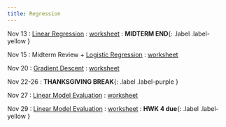 ```yaml
---
title: Regression
---
```


Nov 13 
: [Linear Regression](https://github.com/gallettilance/Data-Science-Fundamentals/raw/main/lecture_18/18_Linear_Regression.pdf) 
  : [worksheet](https://github.com/gallettilance/Data-Science-Fundamentals/blob/main/lecture_18/worksheet_18.ipynb) 
    : **MIDTERM END**{: .label .label-yellow } 

Nov 15 
: Midterm Review + [Logistic Regression](https://github.com/gallettilance/Data-Science-Fundamentals/raw/main/lecture_19/19_Logistic_Regression.pdf) 
  : [worksheet](https://github.com/gallettilance/Data-Science-Fundamentals/blob/main/lecture_19/worksheet_19.ipynb) 

Nov 20 
: [Gradient Descent](https://github.com/gallettilance/Data-Science-Fundamentals/raw/main/lecture_20/20_Gradient_Descent.pdf) 
  : [worksheet](https://github.com/gallettilance/Data-Science-Fundamentals/blob/main/lecture_20/worksheet_20.ipynb) 

Nov 22-26 
: **THANKSGIVING BREAK**{: .label .label-purple }

Nov 27 
: [Linear Model Evaluation](https://github.com/gallettilance/Data-Science-Fundamentals/raw/main/lecture_21/21_Linear_Model_Evaluation.pdf) 
  : [worksheet](https://github.com/gallettilance/Data-Science-Fundamentals/blob/main/lecture_21/worksheet_21.ipynb) 

Nov 29
: [Linear Model Evaluation](https://github.com/gallettilance/Data-Science-Fundamentals/raw/main/lecture_22/22_Linear_Model_Evaluation.pdf)
  : [worksheet](https://github.com/gallettilance/Data-Science-Fundamentals/blob/main/lecture_22/worksheet_22.ipynb) 
    : **HWK 4 due**{: .label .label-yellow } 
